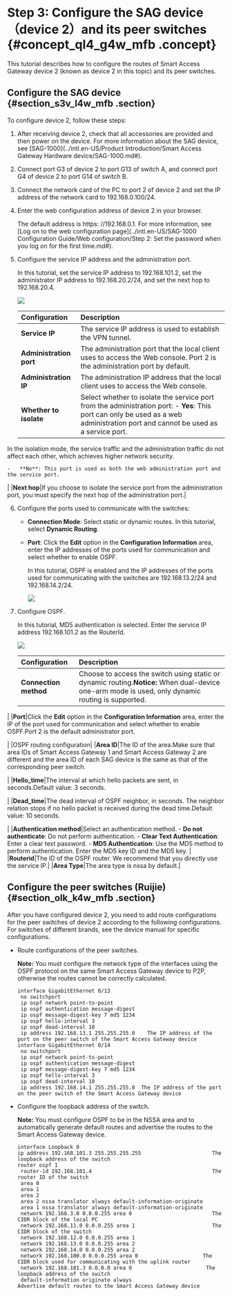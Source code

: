 # Step 3: Configure the SAG device （device 2）and its peer switches {#concept_ql4_g4w_mfb .concept}

This tutorial describes how to configure the routes of Smart Access Gateway device 2 \(known as device 2 in this topic\) and its peer switches.

## Configure the SAG device {#section_s3v_l4w_mfb .section}

To configure device 2, follow these steps:

1.  After receiving device 2, check that all accessories are provided and then power on the device. For more information about the SAG device, see [SAG-1000](../intl.en-US/Product Introduction/Smart Access Gateway Hardware device/SAG-1000.md#).
2.  Connect port G3 of device 2 to port G13 of switch A, and connect port G4 of device 2 to port G14 of switch B.
3.  Connect the network card of the PC to port 2 of device 2 and set the IP address of the network card to 192.168.0.100/24.
4.  Enter the web configuration address of device 2 in your browser.

    The default address is https: //192.168.0.1. For more information, see [Log on to the web configuration page](../intl.en-US/SAG-1000 Configuration Guide/Web configuration/Step 2: Set the password when you log on for the first time.md#).

5.  Configure the service IP address and the administration port.

    In this tutorial, set the service IP address to 192.168.101.2, set the administrator IP address to 192.168.20.2/24, and set the next hop to 192.168.20.4.

    ![](http://static-aliyun-doc.oss-cn-hangzhou.aliyuncs.com/assets/img/23999/155702688113925_en-US.png)

    |Configuration|Description|
    |:------------|:----------|
    |**Service IP**|The service IP address is used to establish the VPN tunnel.|
    |**Administration port**|The administration port that the local client uses to access the Web console. Port 2 is the administration port by default.|
    |**Administration IP**|The administration IP address that the local client uses to access the Web console.|
    |**Whether to isolate**|Select whether to isolate the service port from the administration port:     -   **Yes**: This port can only be used as a web administration port and cannot be used as a service port.

In the isolation mode, the service traffic and the administration traffic do not affect each other, which achieves higher network security.

    -   **No**: This port is used as both the web administration port and the service port.
 |
    |**Next hop**|If you choose to isolate the service port from the administration port, you must specify the next hop of the administration port.|

6.  Configure the ports used to communicate with the switches:
    -   **Connection Mode**: Select static or dynamic routes. In this tutorial, select **Dynamic Routing**.
    -   **Port**: Click the **Edit** option in the **Configuration Information** area, enter the IP addresses of the ports used for communication and select whether to enable OSPF.

        In this tutorial, OSPF is enabled and the IP addresses of the ports used for communicating with the switches are 192.168.13.2/24 and 192.168.14.2/24.

        ![](images/13926_en-US.png)

7.  Configure OSPF.

    In this tutorial, MD5 authentication is selected. Enter the service IP address 192.168.101.2 as the RouterId.

    ![](http://static-aliyun-doc.oss-cn-hangzhou.aliyuncs.com/assets/img/23999/155702688113927_en-US.png)

    |Configuration|Description|
    |:------------|:----------|
    |**Connection method**|Choose to access the switch using static or dynamic routing.**Notice:** When dual-device one-arm mode is used, only dynamic routing is supported.

|
    |**Port**|Click the **Edit** option in the **Configuration Information** area, enter the IP of the port used for communication and select whether to enable OSPF.Port 2 is the default administrator port.

|
    |OSPF routing configuration|
    |**Area ID**|The ID of the area.Make sure that area IDs of Smart Access Gateway 1 and Smart Access Gateway 2 are different and the area ID of each SAG device is the same as that of the corresponding peer switch.

|
    |**Hello\_time**|The interval at which hello packets are sent, in seconds.Default value: 3 seconds.

|
    |**Dead\_time**|The dead interval of OSPF neighbor, in seconds. The neighbor relation stops if no hello packet is received during the dead time.Default value: 10 seconds.

|
    |**Authentication method**|Select an authentication method.    -   **Do not authenticate**: Do not perform authentication.
    -   **Clear Text Authentication**: Enter a clear text password.
    -   **MD5 Authentication**: Use the MD5 method to perform authentication. Enter the MD5 key ID and the MD5 key.
|
    |**Routerid**|The ID of the OSPF router. We recommend that you directly use the service IP.|
    |**Area Type**|The area type is nssa by default.|


## Configure the peer switches \(Ruijie\) {#section_olk_k4w_mfb .section}

After you have configured device 2, you need to add route configurations for the peer switches of device 2 according to the following configurations. For switches of different brands, see the device manual for specific configurations.

-   Route configurations of the peer switches.

    **Note:** You must configure the network type of the interfaces using the OSPF protocol on the same Smart Access Gateway device to P2P, otherwise the routes cannot be correctly calculated.

    ```
    interface GigabitEthernet 0/13
     no switchport
     ip ospf network point-to-point
     ip ospf authentication message-digest
     ip ospf message-digest-key 7 md5 1234
     ip ospf hello-interval 3
     ip ospf dead-interval 10
     ip address 192.168.13.1 255.255.255.0    The IP address of the port on the peer switch of the Smart Access Gateway device
    interface GigabitEthernet 0/14
     no switchport
     ip ospf network point-to-point
     ip ospf authentication message-digest
     ip ospf message-digest-key 7 md5 1234
     ip ospf hello-interval 3
     ip ospf dead-interval 10
     ip address 192.168.14.1 255.255.255.0  The IP address of the port on the peer switch of the Smart Access Gateway device
    ```

-   Configure the loopback address of the switch.

    **Note:** You must configure OSPF to be in the NSSA area and to automatically generate default routes and advertise the routes to the Smart Access Gateway device.

    ```
    interface Loopback 0
    ip address 192.168.101.3 255.255.255.255                       The loopback address of the switch
    router ospf 1
     router-id 192.168.101.4                                       The router ID of the switch
     area 0
     area 1
     area 2
     area 2 nssa translator always default-information-originate
     area 1 nssa translator always default-information-originate
     network 192.168.3.0 0.0.0.255 area 0                          The CIDR block of the local PC
     network 192.168.11.0 0.0.0.255 area 1                         The CIDR block of the switch
     network 192.168.12.0 0.0.0.255 area 1
     network 192.168.13.0 0.0.0.255 area 2
     network 192.168.14.0 0.0.0.255 area 2
     network 192.168.100.0 0.0.0.255 area 0                     The CIDR block used for communicating with the uplink router
     network 192.168.101.3 0.0.0.0 area 0                        The loopback address of the switch
     default-information originate always                        Advertise default routes to the Smart Access Gateway device
    ```


